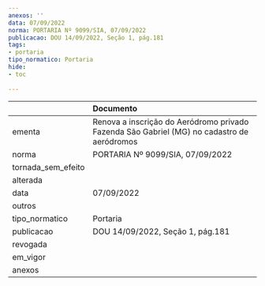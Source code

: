 ```yaml
---
anexos: ''
data: 07/09/2022
norma: PORTARIA Nº 9099/SIA, 07/09/2022
publicacao: DOU 14/09/2022, Seção 1, pág.181
tags:
- portaria
tipo_normatico: Portaria
hide: 
- toc 
 
---
```


|                    | Documento                                                                                  |
|:-------------------|:-------------------------------------------------------------------------------------------|
| ementa             | Renova a inscrição do Aeródromo privado Fazenda São Gabriel (MG) no cadastro de aeródromos |
| norma              | PORTARIA Nº 9099/SIA, 07/09/2022                                                           |
| tornada_sem_efeito |                                                                                            |
| alterada           |                                                                                            |
| data               | 07/09/2022                                                                                 |
| outros             |                                                                                            |
| tipo_normatico     | Portaria                                                                                   |
| publicacao         | DOU 14/09/2022, Seção 1, pág.181                                                           |
| revogada           |                                                                                            |
| em_vigor           |                                                                                            |
| anexos             |                                                                                            |
